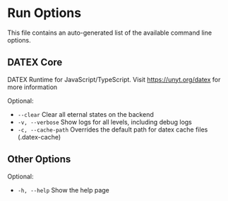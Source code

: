 # Run Options
This file contains an auto-generated list of the available command line options.

## DATEX Core
DATEX Runtime for JavaScript/TypeScript.
Visit https://unyt.org/datex for more information


Optional:

 * `--clear`          Clear all eternal states on the backend
 * `-v, --verbose`    Show logs for all levels, including debug logs
 * `-c, --cache-path` Overrides the default path for datex cache files (.datex-cache)

## Other Options

Optional:

 * `-h, --help`       Show the help page